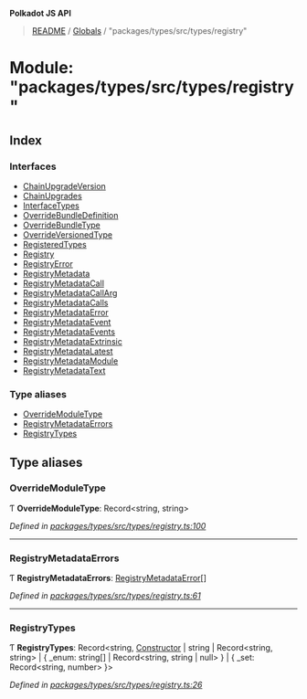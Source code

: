 **Polkadot JS API**

> [README](../README.md) / [Globals](../globals.md) / "packages/types/src/types/registry"

# Module: "packages/types/src/types/registry"

## Index

### Interfaces

* [ChainUpgradeVersion](../interfaces/_packages_types_src_types_registry_.chainupgradeversion.md)
* [ChainUpgrades](../interfaces/_packages_types_src_types_registry_.chainupgrades.md)
* [InterfaceTypes](../interfaces/_packages_types_src_types_registry_.interfacetypes.md)
* [OverrideBundleDefinition](../interfaces/_packages_types_src_types_registry_.overridebundledefinition.md)
* [OverrideBundleType](../interfaces/_packages_types_src_types_registry_.overridebundletype.md)
* [OverrideVersionedType](../interfaces/_packages_types_src_types_registry_.overrideversionedtype.md)
* [RegisteredTypes](../interfaces/_packages_types_src_types_registry_.registeredtypes.md)
* [Registry](../interfaces/_packages_types_src_types_registry_.registry.md)
* [RegistryError](../interfaces/_packages_types_src_types_registry_.registryerror.md)
* [RegistryMetadata](../interfaces/_packages_types_src_types_registry_.registrymetadata.md)
* [RegistryMetadataCall](../interfaces/_packages_types_src_types_registry_.registrymetadatacall.md)
* [RegistryMetadataCallArg](../interfaces/_packages_types_src_types_registry_.registrymetadatacallarg.md)
* [RegistryMetadataCalls](../interfaces/_packages_types_src_types_registry_.registrymetadatacalls.md)
* [RegistryMetadataError](../interfaces/_packages_types_src_types_registry_.registrymetadataerror.md)
* [RegistryMetadataEvent](../interfaces/_packages_types_src_types_registry_.registrymetadataevent.md)
* [RegistryMetadataEvents](../interfaces/_packages_types_src_types_registry_.registrymetadataevents.md)
* [RegistryMetadataExtrinsic](../interfaces/_packages_types_src_types_registry_.registrymetadataextrinsic.md)
* [RegistryMetadataLatest](../interfaces/_packages_types_src_types_registry_.registrymetadatalatest.md)
* [RegistryMetadataModule](../interfaces/_packages_types_src_types_registry_.registrymetadatamodule.md)
* [RegistryMetadataText](../interfaces/_packages_types_src_types_registry_.registrymetadatatext.md)

### Type aliases

* [OverrideModuleType](_packages_types_src_types_registry_.md#overridemoduletype)
* [RegistryMetadataErrors](_packages_types_src_types_registry_.md#registrymetadataerrors)
* [RegistryTypes](_packages_types_src_types_registry_.md#registrytypes)

## Type aliases

### OverrideModuleType

Ƭ  **OverrideModuleType**: Record\<string, string>

*Defined in [packages/types/src/types/registry.ts:100](https://github.com/polkadot-js/api/blob/0c4cc51f7/packages/types/src/types/registry.ts#L100)*

___

### RegistryMetadataErrors

Ƭ  **RegistryMetadataErrors**: [RegistryMetadataError](../interfaces/_packages_types_src_types_registry_.registrymetadataerror.md)[]

*Defined in [packages/types/src/types/registry.ts:61](https://github.com/polkadot-js/api/blob/0c4cc51f7/packages/types/src/types/registry.ts#L61)*

___

### RegistryTypes

Ƭ  **RegistryTypes**: Record\<string, [Constructor](../interfaces/_packages_types_src_types_codec_.constructor.md) \| string \| Record\<string, string> \| { _enum: string[] \| Record\<string, string \| null>  } \| { _set: Record\<string, number>  }>

*Defined in [packages/types/src/types/registry.ts:26](https://github.com/polkadot-js/api/blob/0c4cc51f7/packages/types/src/types/registry.ts#L26)*
